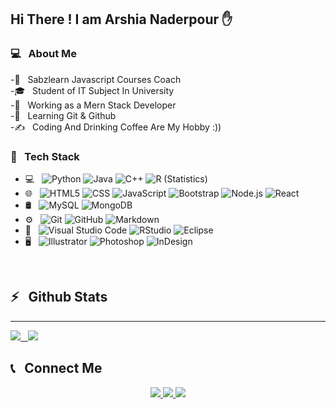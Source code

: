 <h2>Hi There ! I am Arshia Naderpour ✋</h2>

<h3>💻 &nbsp; About Me</h3>

-🤔  &nbsp; Sabzlearn Javascript Courses Coach <br>
-🎓  &nbsp; Student of IT Subject In University <br>
-💼  &nbsp; Working as a Mern Stack Developer <br>
-🌱 &nbsp;  Learning Git & Github <br>
-✍️ &nbsp;  Coding And Drinking Coffee Are My Hobby :))


<h3>🔧 &nbsp; Tech Stack</h3>



- 💻 &nbsp;
  ![Python](https://img.shields.io/badge/-Python-333333?style=flat&logo=python)
  ![Java](https://img.shields.io/badge/-Java-333333?style=flat&logo=Java&logoColor=007396)
  ![C++](https://img.shields.io/badge/-C++-333333?style=flat&logo=C%2B%2B&logoColor=00599C)
  ![R (Statistics)](https://img.shields.io/badge/-R-333333?style=flat&logo=R&logoColor=276DC3)
- 🌐 &nbsp;
  ![HTML5](https://img.shields.io/badge/-HTML5-333333?style=flat&logo=HTML5)
  ![CSS](https://img.shields.io/badge/-CSS-333333?style=flat&logo=CSS3&logoColor=1572B6)
  ![JavaScript](https://img.shields.io/badge/-JavaScript-333333?style=flat&logo=javascript)
  ![Bootstrap](https://img.shields.io/badge/-Bootstrap-333333?style=flat&logo=bootstrap&logoColor=563D7C)
  ![Node.js](https://img.shields.io/badge/-Node.js-333333?style=flat&logo=node.js)
  ![React](https://img.shields.io/badge/-React-333333?style=flat&logo=react)
- 🛢 &nbsp;
  ![MySQL](https://img.shields.io/badge/-MySQL-333333?style=flat&logo=mysql)
  ![MongoDB](https://img.shields.io/badge/-MongoDB-333333?style=flat&logo=mongodb)
- ⚙️ &nbsp;
  ![Git](https://img.shields.io/badge/-Git-333333?style=flat&logo=git)
  ![GitHub](https://img.shields.io/badge/-GitHub-333333?style=flat&logo=github)
  ![Markdown](https://img.shields.io/badge/-Markdown-333333?style=flat&logo=markdown)
- 🔧 &nbsp;
  ![Visual Studio Code](https://img.shields.io/badge/-Visual%20Studio%20Code-333333?style=flat&logo=visual-studio-code&logoColor=007ACC)
  ![RStudio](https://img.shields.io/badge/-RStudio-333333?style=flat&logo=rstudio)
  ![Eclipse](https://img.shields.io/badge/-Eclipse-333333?style=flat&logo=eclipse-ide&logoColor=2C2255)
- 🖥 &nbsp;
  ![Illustrator](https://img.shields.io/badge/-Illustrator-333333?style=flat&logo=adobe-illustrator)
  ![Photoshop](https://img.shields.io/badge/-Photoshop-333333?style=flat&logo=adobe-photoshop)
  ![InDesign](https://img.shields.io/badge/-InDesign-333333?style=flat&logo=adobe-indesign)

<br />

<h2>⚡️ &nbsp; Github Stats</h2>

---
<a href="https://github.com/Arshia-Esfh">
  <img src="https://github-readme-stats.vercel.app/api?username=Arshia-Esfh&show_icons=true&theme=radical" /> &nbsp;
 <img src="https://github-readme-stats.vercel.app/api/top-langs/?username=Arshia-Esfh">
</a>



<br> 

<h2>📞 &nbsp;  Connect Me</h2>


<p align="center">

<a href="https://sabzlearn.ir">
<img src="https://img.shields.io/badge/Website-www.sabzlearn.ir-red?style=flat-square&&logo=simple-icons">
</a>


<a href="https://instagram.com/front_end">
<img src="https://img.shields.io/badge/Instagram-@arshia_front-red?style=flat&logo=instagram">
</a>

<a href="https://t.me/@arshia10231">
<img src="https://img.shields.io/badge/Telegram-@arshia10231-blue?style=flat&logo=telegram">
</a>
  
</p>
